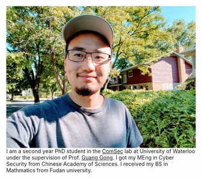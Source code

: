 <img align="right" src="smallguiwen.jpeg">

I am a second year PhD student in the [ComSec](https://uwaterloo.ca/communications-security-lab/) lab at University of Waterloo under the supervision of Prof. [Guang Gong](https://uwaterloo.ca/electrical-computer-engineering/profile/ggong). I got my MEng in Cyber Security from Chinese Academy of Sciences. I received my BS in Mathmatics from Fudan university.
